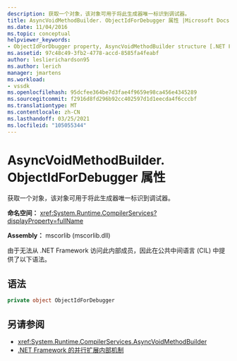 ```yaml
---
description: 获取一个对象，该对象可用于将此生成器唯一标识到调试器。
title: AsyncVoidMethodBuilder. ObjectIdForDebugger 属性 |Microsoft Docs
ms.date: 11/04/2016
ms.topic: conceptual
helpviewer_keywords:
- ObjectIdForDbugger property, AsyncVoidMethodBuilder structure [.NET Framework debug engines]
ms.assetid: 97c48c49-3fb2-4778-accd-8585fa4feabf
author: leslierichardson95
ms.author: lerich
manager: jmartens
ms.workload:
- vssdk
ms.openlocfilehash: 95dcfee364be7d3fae4f9659e98ca456e4345289
ms.sourcegitcommit: f2916d8fd296b92cc402597d1d1eecda4f6cccbf
ms.translationtype: MT
ms.contentlocale: zh-CN
ms.lasthandoff: 03/25/2021
ms.locfileid: "105055344"
---
```

# <a name="asyncvoidmethodbuilderobjectidfordebugger-property"></a>AsyncVoidMethodBuilder. ObjectIdForDebugger 属性
获取一个对象，该对象可用于将此生成器唯一标识到调试器。

 **命名空间：** <xref:System.Runtime.CompilerServices?displayProperty=fullName>

 **Assembly：** mscorlib (mscorlib.dll) 

 由于无法从 .NET Framework 访问此内部成员，因此在公共中间语言 (CIL) 中提供了以下语法。

## <a name="syntax"></a>语法

```csharp
private object ObjectIdForDebugger
```

## <a name="see-also"></a>另请参阅
- <xref:System.Runtime.CompilerServices.AsyncVoidMethodBuilder>
- [.NET Framework 的并行扩展内部机制](../../extensibility/debugger/parallel-extension-internals-for-the-dotnet-framework.md)
